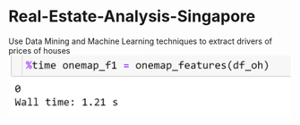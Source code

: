 # Real-Estate-Analysis-Singapore
Use Data Mining and Machine Learning techniques to extract drivers of prices of houses
![im](gpu_jn.png)
